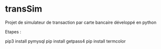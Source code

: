 # transSim
Projet de simulateur de transaction par carte bancaire développé en python


Etapes : 

pip3 install pymysql
pip install getpass4
pip install termcolor
